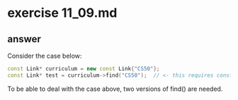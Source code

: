 # exercise 11_09.md

## answer

Consider the case below:

```cpp
const Link* curriculum = new const Link{"CS50"};
const Link* test = curriculum->find("CS50");  // <- this requires const Link* find()
```

To be able to deal with the case above, two versions of find() are needed.

